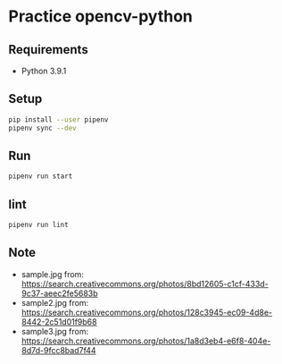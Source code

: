 # Practice opencv-python

## Requirements

* Python 3.9.1


## Setup

```sh
pip install --user pipenv
pipenv sync --dev
```


## Run

```sh
pipenv run start
```


## lint

```sh
pipenv run lint
```


## Note

* sample.jpg from: https://search.creativecommons.org/photos/8bd12605-c1cf-433d-9c37-aeec2fe5683b
* sample2.jpg from: https://search.creativecommons.org/photos/128c3945-ec09-4d8e-8442-2c51d01f9b68
* sample3.jpg from: https://search.creativecommons.org/photos/1a8d3eb4-e6f8-404e-8d7d-9fcc8bad7f44
